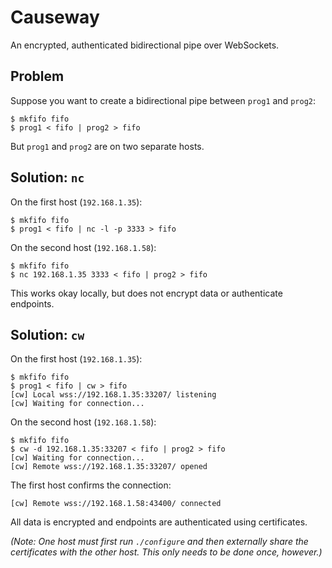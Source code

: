 # Causeway

An encrypted, authenticated bidirectional pipe over WebSockets.

## Problem

Suppose you want to create a bidirectional pipe between `prog1` and `prog2`:

    $ mkfifo fifo
    $ prog1 < fifo | prog2 > fifo
 
But `prog1` and `prog2` are on two separate hosts. 

## Solution: `nc`

On the first host (`192.168.1.35`):

    $ mkfifo fifo
    $ prog1 < fifo | nc -l -p 3333 > fifo

On the second host (`192.168.1.58`):

    $ mkfifo fifo
    $ nc 192.168.1.35 3333 < fifo | prog2 > fifo

This works okay locally, but does not encrypt data or authenticate endpoints.

## Solution: `cw`

On the first host (`192.168.1.35`):

    $ mkfifo fifo
    $ prog1 < fifo | cw > fifo
    [cw] Local wss://192.168.1.35:33207/ listening
    [cw] Waiting for connection...

On the second host (`192.168.1.58`):

    $ mkfifo fifo
    $ cw -d 192.168.1.35:33207 < fifo | prog2 > fifo
    [cw] Waiting for connection...
    [cw] Remote wss://192.168.1.35:33207/ opened

The first host confirms the connection:

    [cw] Remote wss://192.168.1.58:43400/ connected

All data is encrypted and endpoints are authenticated using certificates.

_(Note: One host must first run `./configure` and then externally share the certificates with the other host. This only needs to be done once, however.)_
